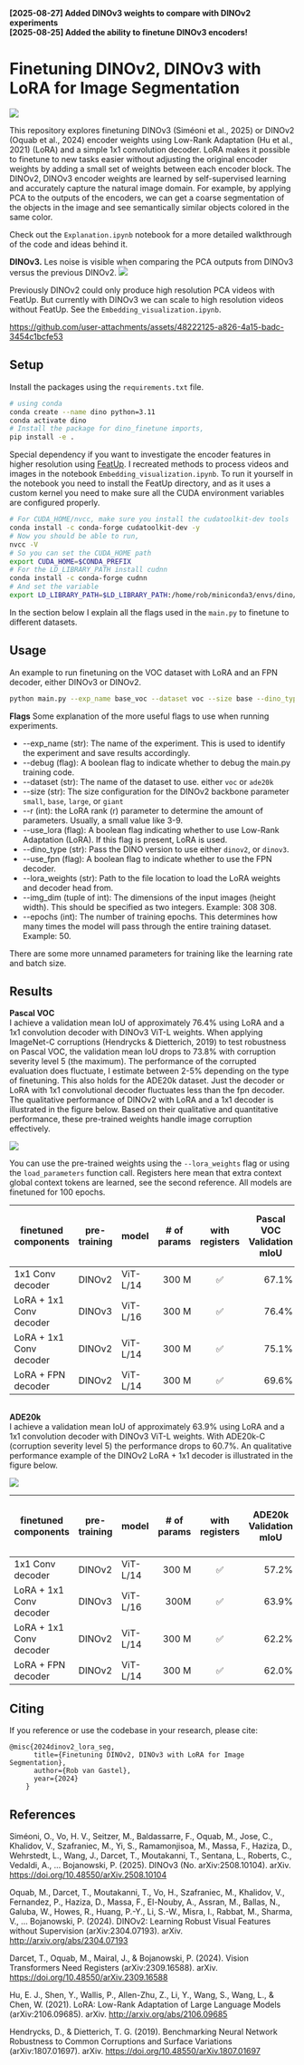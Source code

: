**[2025-08-27] Added DINOv3 weights to compare with DINOv2 experiments** \
**[2025-08-25] Added the ability to finetune DINOv3 encoders!**

# Finetuning DINOv2, DINOv3 with LoRA for Image Segmentation

<p>
    <a href= "https://colab.research.google.com/github/RobvanGastel/dinov2-finetune/blob/main/Explanation.ipynb">
    <img src="https://colab.research.google.com/assets/colab-badge.svg"/></a>
</p>

This repository explores finetuning DINOv3 (Siméoni et al., 2025) or DINOv2 (Oquab et al., 2024) encoder weights using Low-Rank Adaptation (Hu et al., 2021) (LoRA) and a simple 1x1 convolution decoder. LoRA makes it possible to finetune to new tasks easier without adjusting the original encoder weights by adding a small set of weights between each encoder block. The DINOv2, DINOv3 encoder weights are learned by self-supervised learning and accurately capture the natural image domain. For example, by applying PCA to the outputs of the encoders, we can get a coarse segmentation of the objects in the image and see semantically similar objects colored in the same color.

Check out the `Explanation.ipynb` notebook for a more detailed walkthrough of the code and ideas behind it.

**DINOv3.** Les noise is visible when comparing the PCA outputs from DINOv3 versus the previous DINOv2.
![](/assets/examples/pca_dinov3.png?raw=true)

Previously DINOv2 could only produce high resolution PCA videos with FeatUp. But currently with DINOv3 we can scale to high resolution videos without FeatUp. See the `Embedding_visualization.ipynb`.



https://github.com/user-attachments/assets/48222125-a826-4a15-badc-3454c1bcfe53



## Setup
Install the packages using the `requirements.txt` file.

```bash
# using conda
conda create --name dino python=3.11
conda activate dino
# Install the package for dino_finetune imports,
pip install -e .
```

Special dependency if you want to investigate the encoder features in higher resolution using [FeatUp](https://github.com/mhamilton723/FeatUp). I recreated methods to process videos and images in the notebook `Embedding_visualization.ipynb`. To run it yourself in the notebook you need to install the FeatUp directory, and as it uses a custom kernel you need to make sure all the CUDA environment variables are configured properly.
```bash
# For CUDA_HOME/nvcc, make sure you install the cudatoolkit-dev tools
conda install -c conda-forge cudatoolkit-dev -y
# Now you should be able to run, 
nvcc -V
# So you can set the CUDA_HOME path
export CUDA_HOME=$CONDA_PREFIX
# For the LD_LIBRARY_PATH install cudnn
conda install -c conda-forge cudnn
# And set the variable
export LD_LIBRARY_PATH=$LD_LIBRARY_PATH:/home/rob/miniconda3/envs/dino/lib
```

In the section below I explain all the flags used in the `main.py` to finetune to different datasets.

## Usage
An example to run finetuning on the VOC dataset with LoRA and an FPN decoder, either DINOv3 or DINOv2.

```bash
python main.py --exp_name base_voc --dataset voc --size base --dino_type dinov3 --img_dim 308 308 --epochs 50 --use_fpn
```

**Flags**
Some explanation of the more useful flags to use when running experiments.
- --exp_name (str): The name of the experiment. This is used to identify the experiment and save results accordingly.
- --debug (flag): A boolean flag to indicate whether to debug the main.py training code.
- --dataset (str): The name of the dataset to use. either `voc` or `ade20k`
- --size (str): The size configuration for the DINOv2 backbone parameter `small`, `base`, `large`, or `giant`
- --r (int): the LoRA rank (r) parameter to determine the amount of parameters. Usually, a small value like 3-9.
- --use_lora (flag): A boolean flag indicating whether to use Low-Rank Adaptation (LoRA). If this flag is present, LoRA is used. 
- --dino_type (str): Pass the DINO version to use either `dinov2`, or `dinov3`.
- --use_fpn (flag): A boolean flag to indicate whether to use the FPN decoder.
- --lora_weights (str): Path to the file location to load the LoRA weights and decoder head from.
- --img_dim (tuple of int): The dimensions of the input images (height width). This should be specified as two integers. Example: 308 308. 
- --epochs (int): The number of training epochs. This determines how many times the model will pass through the entire training dataset. Example: 50. 

There are some more unnamed parameters for training like the learning rate and batch size.

## Results

**Pascal VOC** \
I achieve a validation mean IoU of approximately 76.4% using LoRA and a 1x1 convolution decoder with DINOv3 ViT-L weights. When applying ImageNet-C corruptions (Hendrycks & Dietterich, 2019) to test robustness on Pascal VOC, the validation mean IoU drops to 73.8% with corruption severity level 5 (the maximum). The performance of the corrupted evaluation does fluctuate, I estimate between 2-5% depending on the type of finetuning. This also holds for the ADE20k dataset. Just the decoder or LoRA with 1x1 convolutional decoder fluctuates less than the fpn decoder. The qualitative performance of DINOv2 with LoRA and a 1x1 decoder is illustrated in the figure below. Based on their qualitative and quantitative performance, these pre-trained weights handle image corruption effectively.


![](/assets/examples/voc_corruption_performance.png?raw=true)


You can use the pre-trained weights using the `--lora_weights` flag or using the `load_parameters` function call. Registers here mean that extra context global context tokens are learned, see the second reference. All models are finetuned for 100 epochs.


<table style="margin: auto">
  <thead>
    <tr>
      <th>finetuned components</th>
      <th>pre-training</th>
      <th>model</th>
      <th># of<br />params</th>
      <th>with<br />registers</th>
      <th>Pascal VOC<br />Validation mIoU</th>
      <th>Pascal VOC-C<br />level 5<br />Validation mIoU</th>
      <th>Directory</th>
    </tr>
  </thead>
  <tbody>
    <tr>
      <td>1x1 Conv decoder</td>
      <td>DINOv2</td>
      <td>ViT-L/14</td>
      <td align="right">300 M</td>
      <td align="center">✅</td>
      <td align="right">67.1%</td>
      <td align="right">63.6%</td>
      <td>output/dinov2/large_voc_no_lora.pt</td>
    </tr>
    <tr>
      <td>LoRA + 1x1 Conv decoder</td>
      <td>DINOv3</td>
      <td>ViT-L/16</td>
      <td align="right">300 M</td>
      <td align="center">✅</td>
      <td align="right">76.4%</td>
      <td align="right">73.8%</td>
      <td>output/dinov3/large_base_voc_lora.pt</td>
    </tr>
    <tr>
      <td>LoRA + 1x1 Conv decoder</td>
      <td>DINOv2</td>
      <td>ViT-L/14</td>
      <td align="right">300 M</td>
      <td align="center">✅</td>
      <td align="right">75.1%</td>
      <td align="right">71.5%</td>
      <td>output/dinov2/large_base_voc_lora.pt</td>
    </tr>
    <tr>
      <td>LoRA + FPN decoder</td>
      <td>DINOv2</td>
      <td>ViT-L/14</td>
      <td align="right">300 M</td>
      <td align="center">✅</td>
      <td align="right">69.6%</td>
      <td align="right">67.1%</td>
      <td>output/dinov2/large_voc_fpn.pt</td>
    </tr>
  </tbody>
</table>

<br />

**ADE20k** \
I achieve a validation mean IoU of approximately 63.9% using LoRA and a 1x1 convolution decoder with DINOv3 ViT-L weights. With ADE20k-C (corruption severity level 5) the performance drops to 60.7%. An qualitative performance example of the DINOv2 LoRA + 1x1 decoder is illustrated in the figure below. 


![](/assets/examples/ade20k_corruption_performance.png?raw=true)


<table style="margin: auto">
  <thead>
    <tr>
      <th>finetuned components</th>
      <th>pre-training</th>
      <th>model</th>
      <th># of<br />params</th>
      <th>with<br />registers</th>
      <th>ADE20k<br />Validation mIoU</th>
      <th>ADE20k-C<br />level 5<br />Validation mIoU</th>
      <th>Directory</th>
    </tr>
  </thead>
  <tbody>
    <tr>
      <td>1x1 Conv decoder</td>
      <td>DINOv2</td>
      <td>ViT-L/14</td>
      <td align="right">300 M</td>
      <td align="center">✅</td>
      <td align="right">57.2%</td>
      <td align="right">54.4%</td>
      <td>output/dinov2/large_ade20k_no_lora.pt</td>
    </tr>
    <tr>
      <td>LoRA + 1x1 Conv decoder</td>
      <td>DINOv3</td>
      <td>ViT-L/16</td>
      <td align="right">300M</td>
      <td align="center">✅</td>
      <td align="right">63.9%</td>
      <td align="right">60.7%</td>
      <td>output/dinov3/large_ade20k_lora.pt</td>
    </tr>
    <tr>
      <td>LoRA + 1x1 Conv decoder</td>
      <td>DINOv2</td>
      <td>ViT-L/14</td>
      <td align="right">300 M</td>
      <td align="center">✅</td>
      <td align="right">62.2%</td>
      <td align="right">59.2%</td>
      <td>output/dinov2/large_ade20k_lora.pt</td>
    </tr>
    <tr>
      <td>LoRA + FPN decoder</td>
      <td>DINOv2</td>
      <td>ViT-L/14</td>
      <td align="right">300 M</td>
      <td align="center">✅</td>
      <td align="right">62.0%</td>
      <td align="right">58.1%</td>
      <td>output/dinov2/large_ade20k_fpn.pt</td>
    </tr>
  </tbody>
</table>


## Citing
If you reference or use the codebase in your research, please cite:

```
@misc{2024dinov2_lora_seg,
      title={Finetuning DINOv2, DINOv3 with LoRA for Image Segmentation},
      author={Rob van Gastel},
      year={2024}
    }
```

## References
Siméoni, O., Vo, H. V., Seitzer, M., Baldassarre, F., Oquab, M., Jose, C., Khalidov, V., Szafraniec, M., Yi, S., Ramamonjisoa, M., Massa, F., Haziza, D., Wehrstedt, L., Wang, J., Darcet, T., Moutakanni, T., Sentana, L., Roberts, C., Vedaldi, A., … Bojanowski, P. (2025). DINOv3 (No. arXiv:2508.10104). arXiv. https://doi.org/10.48550/arXiv.2508.10104

Oquab, M., Darcet, T., Moutakanni, T., Vo, H., Szafraniec, M., Khalidov, V., Fernandez, P., Haziza, D., Massa, F., El-Nouby, A., Assran, M., Ballas, N., Galuba, W., Howes, R., Huang, P.-Y., Li, S.-W., Misra, I., Rabbat, M., Sharma, V., … Bojanowski, P. (2024). DINOv2: Learning Robust Visual Features without Supervision (arXiv:2304.07193). arXiv. http://arxiv.org/abs/2304.07193

Darcet, T., Oquab, M., Mairal, J., & Bojanowski, P. (2024). Vision Transformers Need Registers (arXiv:2309.16588). arXiv. https://doi.org/10.48550/arXiv.2309.16588

Hu, E. J., Shen, Y., Wallis, P., Allen-Zhu, Z., Li, Y., Wang, S., Wang, L., & Chen, W. (2021). LoRA: Low-Rank Adaptation of Large Language Models (arXiv:2106.09685). arXiv. http://arxiv.org/abs/2106.09685

Hendrycks, D., & Dietterich, T. G. (2019). Benchmarking Neural Network Robustness to Common Corruptions and Surface Variations (arXiv:1807.01697). arXiv. https://doi.org/10.48550/arXiv.1807.01697
